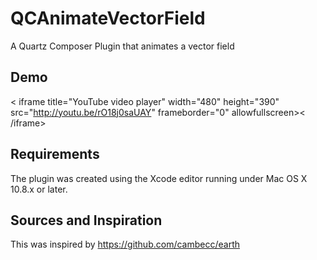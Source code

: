 QCAnimateVectorField
====================

A Quartz Composer Plugin that animates a vector field

Demo
------

< iframe title="YouTube video player" width="480" height="390" src="http://youtu.be/rO18j0saUAY" frameborder="0" allowfullscreen>< /iframe>

Requirements
---------------
The plugin was created using the Xcode editor running under Mac OS X 10.8.x or later. 

Sources and Inspiration
-------------------------
This was inspired by
https://github.com/cambecc/earth
